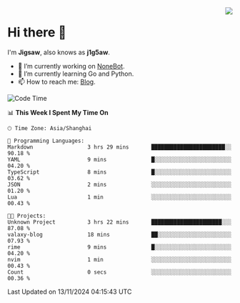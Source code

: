 <a href="#">
  <img align="right" src="https://github-readme-stats.vercel.app/api?username=j1g5awi&count_private=true&show_icons=true&title_color=80070B&text_color=B3B3B3&bg_color=212121&icon_color=80070B" />
</a>

# Hi there 👋

I'm **Jigsaw**, also knows as **j1g5aw**.

- 🔭 I’m currently working on [NoneBot](https://github.com/nonebot).
- 🌱 I’m currently learning Go and Python.
- 📫 How to reach me: [Blog](https://blog.maddestroyer.xyz/).

<!--START_SECTION:waka-->
![Code Time](http://img.shields.io/badge/Code%20Time-1%2C796%20hrs%2010%20mins-blue)

📊 **This Week I Spent My Time On** 

```text
🕑︎ Time Zone: Asia/Shanghai

💬 Programming Languages: 
Markdown                 3 hrs 29 mins       ███████████████████████░░   90.18 % 
YAML                     9 mins              █░░░░░░░░░░░░░░░░░░░░░░░░   04.20 % 
TypeScript               8 mins              █░░░░░░░░░░░░░░░░░░░░░░░░   03.62 % 
JSON                     2 mins              ░░░░░░░░░░░░░░░░░░░░░░░░░   01.20 % 
Lua                      1 min               ░░░░░░░░░░░░░░░░░░░░░░░░░   00.43 % 

🐱‍💻 Projects: 
Unknown Project          3 hrs 22 mins       ██████████████████████░░░   87.08 % 
valaxy-blog              18 mins             ██░░░░░░░░░░░░░░░░░░░░░░░   07.93 % 
rime                     9 mins              █░░░░░░░░░░░░░░░░░░░░░░░░   04.20 % 
nvim                     1 min               ░░░░░░░░░░░░░░░░░░░░░░░░░   00.43 % 
Count                    0 secs              ░░░░░░░░░░░░░░░░░░░░░░░░░   00.36 % 
```


 Last Updated on 13/11/2024 04:15:43 UTC
<!--END_SECTION:waka-->
